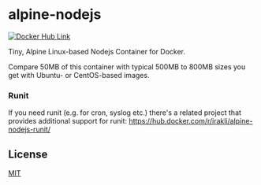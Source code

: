 # alpine-nodejs

[![Docker Hub Link][docker-img]][docker-url]

Tiny, Alpine Linux-based Nodejs Container for Docker.

Compare 50MB of this container with typical 500MB to 800MB sizes you get with Ubuntu- or CentOS-based images.

### Runit

If you need runit (e.g. for cron, syslog etc.) there's a related project that provides additional support for runit: https://hub.docker.com/r/irakli/alpine-nodejs-runit/

## License

[MIT](LICENSE)

[docker-img]: https://img.shields.io/badge/docker-ready-blue.svg
[docker-url]: https://hub.docker.com/r/irakli/alpine-nodejs/


